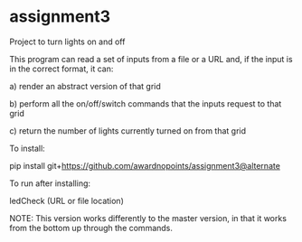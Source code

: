 # assignment3
Project to turn lights on and off

This program can read a set of inputs from a file or a URL and, if the input is in the correct format, it can:

a) render an abstract version of that grid

b) perform all the on/off/switch commands that the inputs request to that grid

c) return the number of lights currently turned on from that grid

To install:

pip install git+https://github.com/awardnopoints/assignment3@alternate

To run after installing:

ledCheck (URL or file location)

NOTE: This version works differently to the master version, in that it works from the bottom up through the commands.
